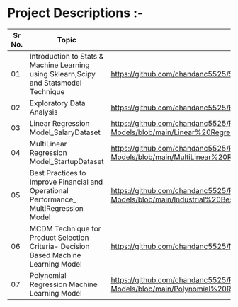 # Project Descriptions  :-

|Sr No.|Topic|External Link |
|-|-|-|
|01|Introduction to Stats & Machine Learning using Sklearn,Scipy and Statsmodel Technique |https://github.com/chandanc5525/Stats-Machine-Learning- |
|02|Exploratory Data Analysis|https://github.com/chandanc5525/Exploratory-Data-Analysis|
|03|Linear Regression Model_SalaryDataset|https://github.com/chandanc5525/Regression-Models/blob/main/Linear%20Regression%20Model_SalaryData.ipynb
|04|MultiLinear Regression Model_StartupDataset|https://github.com/chandanc5525/Regression-Models/blob/main/MultiLinear%20Regression%20Model_StartupsData.ipynb|
|05|Best Practices to Improve Financial and Operational Performance_ MultiRegression Model|https://github.com/chandanc5525/Regression-Models/blob/main/Industrial%20Best%20Practices%20Regression%20Model_ResearchPaper.ipynb
|06| MCDM Technique for Product Selection Criteria- Decision Based Machine Learning Model|https://github.com/chandanc5525/MCDM-Techniques/blob/main/MCDM%20Model.ipynb
|07| Polynomial Regression Machine Learning Model|https://github.com/chandanc5525/Regression-Models/blob/main/Polynomial%20Regression%20Model.ipynb
